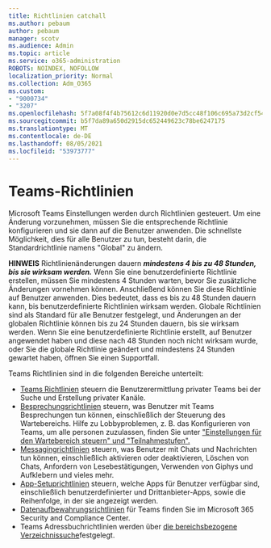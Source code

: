 ```yaml
---
title: Richtlinien catchall
ms.author: pebaum
author: pebaum
manager: scotv
ms.audience: Admin
ms.topic: article
ms.service: o365-administration
ROBOTS: NOINDEX, NOFOLLOW
localization_priority: Normal
ms.collection: Adm_O365
ms.custom:
- "9000734"
- "3207"
ms.openlocfilehash: 5f7a08f4f4b75612c6d11920d0e7d5cc48f106c695a73d2cf5461af8fa881634
ms.sourcegitcommit: b5f7da89a650d2915dc652449623c78be6247175
ms.translationtype: MT
ms.contentlocale: de-DE
ms.lasthandoff: 08/05/2021
ms.locfileid: "53973777"
---
```

# <a name="teams-policies"></a>Teams-Richtlinien

Microsoft Teams Einstellungen werden durch Richtlinien gesteuert. Um eine Änderung vorzunehmen, müssen Sie die entsprechende Richtlinie konfigurieren und sie dann auf die Benutzer anwenden. Die schnellste Möglichkeit, dies für alle Benutzer zu tun, besteht darin, die Standardrichtlinie namens "Global" zu ändern. 

**HINWEIS** Richtlinienänderungen dauern **_mindestens 4 bis zu 48 Stunden, bis sie wirksam werden._** Wenn Sie eine benutzerdefinierte Richtlinie erstellen, müssen Sie mindestens 4 Stunden warten, bevor Sie zusätzliche Änderungen vornehmen können. Anschließend können Sie diese Richtlinie auf Benutzer anwenden. Dies bedeutet, dass es bis zu 48 Stunden dauern kann, bis benutzerdefinierte Richtlinien wirksam werden. Globale Richtlinien sind als Standard für alle Benutzer festgelegt, und Änderungen an der globalen Richtlinie können bis zu 24 Stunden dauern, bis sie wirksam werden. Wenn Sie eine benutzerdefinierte Richtlinie erstellt, auf Benutzer angewendet haben und diese nach 48 Stunden noch nicht wirksam wurde, oder Sie die globale Richtlinie geändert und mindestens 24 Stunden gewartet haben, öffnen Sie einen Supportfall.

Teams Richtlinien sind in die folgenden Bereiche unterteilt:

- [Teams Richtlinien](https://docs.microsoft.com/MicrosoftTeams/teams-policies) steuern die Benutzerermittlung privater Teams bei der Suche und Erstellung privater Kanäle.  
- [Besprechungsrichtlinien](https://docs.microsoft.com/microsoftteams/meeting-policies-in-teams) steuern, was Benutzer mit Teams Besprechungen tun können, einschließlich der Steuerung des Wartebereichs. Hilfe zu Lobbyproblemen, z. B. das Konfigurieren von Teams, um alle personen zuzulassen, finden Sie unter ["Einstellungen für den Wartebereich steuern" und "Teilnahmestufen".](https://docs.microsoft.com/alchemyinsights/bypass-lobby)
- [Messagingrichtlinien](https://docs.microsoft.com/microsoftteams/messaging-policies-in-teams) steuern, was Benutzer mit Chats und Nachrichten tun können, einschließlich aktivieren oder deaktivieren, Löschen von Chats, Anfordern von Lesebestätigungen, Verwenden von Giphys und Aufklebern und vieles mehr.
- [App-Setuprichtlinien](https://docs.microsoft.com/MicrosoftTeams/teams-app-setup-policies) steuern, welche Apps für Benutzer verfügbar sind, einschließlich benutzerdefinierter und Drittanbieter-Apps, sowie die Reihenfolge, in der sie angezeigt werden.  
- [Datenaufbewahrungsrichtlinien](https://docs.microsoft.com/microsoftteams/retention-policies) für Teams finden Sie im Microsoft 365 Security and Compliance Center.
- Teams Adressbuchrichtlinien werden über [die bereichsbezogene Verzeichnissuche](https://docs.microsoft.com/MicrosoftTeams/teams-scoped-directory-search)festgelegt.